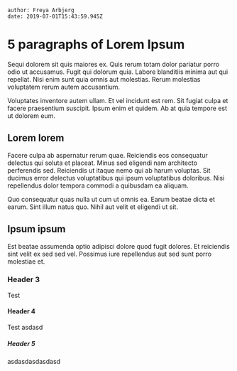 ```properties
author: Freya Arbjerg
date: 2019-07-01T15:43:59.945Z
```

# 5 paragraphs of Lorem Ipsum

Sequi dolorem sit quis maiores ex. Quis rerum totam dolor pariatur porro odio ut accusamus. Fugit qui dolorum quia. Labore blanditiis minima aut qui repellat. Nisi enim sunt quia omnis aut molestias. Rerum molestias voluptatem rerum autem accusantium.

Voluptates inventore autem ullam. Et vel incidunt est rem. Sit fugiat culpa et facere praesentium suscipit. Ipsum enim et quidem. Ab at quia tempore est ut dolorem eum.

## Lorem lorem
Facere culpa ab aspernatur rerum quae. Reiciendis eos consequatur delectus qui soluta et placeat. Minus sed eligendi nam architecto perferendis sed. Reiciendis ut itaque nemo qui ab harum voluptas. Sit ducimus error delectus voluptatibus qui ipsum voluptatibus doloribus. Nisi repellendus dolor tempora commodi a quibusdam ea aliquam.

Quo consequatur quas nulla ut cum ut omnis ea. Earum beatae dicta et earum. Sint illum natus quo. Nihil aut velit et eligendi ut sit.

## Ipsum ipsum
Est beatae assumenda optio adipisci dolore quod fugit dolores. Et reiciendis sint velit ex sed sed vel. Possimus iure repellendus aut sed sunt porro molestiae et.

### Header 3
Test

#### Header 4
Test asdasd

##### Header 5
asdasdasdasdasd